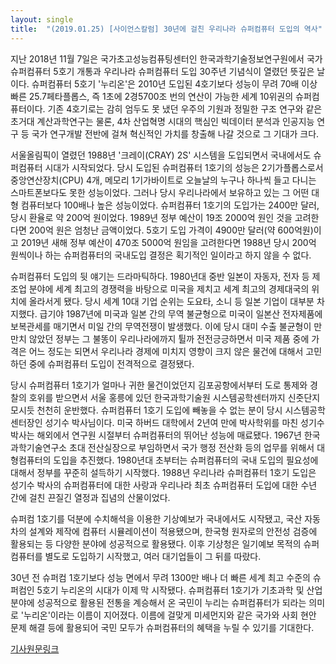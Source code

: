 ```yaml
---
layout: single
title:  "(2019.01.25) [사이언스칼럼] 30년에 걸친 우리나라 슈퍼컴퓨터 도입의 역사"
---
```


지난 2018년 11월 7일은 국가초고성능컴퓨팅센터인 한국과학기술정보연구원에서 국가슈퍼컴퓨터 5호기 개통과 우리나라 슈퍼컴퓨터 도입 30주년 기념식이 열렸던 뜻깊은 날이다. 슈퍼컴퓨터 5호기 '누리온'은 2010년 도입된 4호기보다 성능이 무려 70배 이상 빠른 25.7페타플롭스, 즉 1초에 2경5700조 번의 연산이 가능한 세계 10위권의 슈퍼컴퓨터이다. 기존 4호기로는 감히 엄두도 못 냈던 우주의 기원과 정밀한 구조 연구와 같은 초거대 계산과학연구는 물론, 4차 산업혁명 시대의 핵심인 빅데이터 분석과 인공지능 연구 등 국가 연구개발 전반에 걸쳐 혁신적인 가치를 창출해 나갈 것으로 그 기대가 크다.

서울올림픽이 열렸던 1988년 '크레이(CRAY) 2S' 시스템을 도입되면서 국내에서도 슈퍼컴퓨터 시대가 시작되었다. 당시 도입된 슈퍼컴퓨터 1호기의 성능은 2기가플롭스로서 중앙연산장치(CPU) 4개, 메모리 1기가바이트로 오늘날의 누구나 하나씩 들고 다니는 스마트폰보다도 못한 성능이었다. 그러나 당시 우리나라에서 보유하고 있는 그 어떤 대형 컴퓨터보다 100배나 높은 성능이었다. 슈퍼컴퓨터 1호기의 도입가는 2400만 달러, 당시 환율로 약 200억 원이었다. 1989년 정부 예산이 19조 2000억 원인 것을 고려한다면 200억 원은 엄청난 금액이었다. 5호기 도입 가격이 4900만 달러(약 600억원)이고 2019년 새해 정부 예산이 470조 5000억 원임을 고려한다면 1988년 당시 200억 원씩이나 하는 슈퍼컴퓨터의 국내도입 결정은 획기적인 일이라고 하지 않을 수 없다.

슈퍼컴퓨터 도입의 뒷 얘기는 드라마틱하다. 1980년대 중반 일본이 자동자, 전자 등 제조업 분야에 세계 최고의 경쟁력을 바탕으로 미국을 제치고 세계 최고의 경제대국의 위치에 올라서게 됐다. 당시 세계 10대 기업 순위는 도요타, 소니 등 일본 기업이 대부분 차지했다. 급기야 1987년에 미국과 일본 간의 무역 불균형으로 미국이 일본산 전자제품에 보복관세를 매기면서 미일 간의 무역전쟁이 발생했다. 이에 당시 대미 수출 불균형이 만만치 않았던 정부는 그 불똥이 우리나라에까지 튈까 전전긍긍하면서 미국 제품 중에 가격은 어느 정도는 되면서 우리나라 경제에 미치지 영향이 크지 않은 물건에 대해서 고민하던 중에 슈퍼컴퓨터 도입이 전격적으로 결정됐다.

당시 슈퍼컴퓨터 1호기가 얼마나 귀한 물건이었던지 김포공항에서부터 도로 통제와 경찰의 호위를 받으면서 서울 홍릉에 있던 한국과학기술원 시스템공학센터까지 신줏단지 모시듯 천천히 운반했다. 슈퍼컴퓨터 1호기 도입에 빼놓을 수 없는 분이 당시 시스템공학센터장인 성기수 박사님이다. 미국 하버드 대학에서 2년여 만에 박사학위를 마친 성기수 박사는 해외에서 연구원 시절부터 슈퍼컴퓨터의 뛰어난 성능에 매료됐다. 1967년 한국과학기술연구소 초대 전산실장으로 부임하면서 국가 행정 전산화 등의 업무를 위해서 대형컴퓨터의 도입을 추진했다. 1980년대 초부터는 슈퍼컴퓨터의 국내 도입의 필요성에 대해서 정부를 꾸준히 설득하기 시작했다. 1988년 우리나라 슈퍼컴퓨터 1호기 도입은 성기수 박사의 슈퍼컴퓨터에 대한 사랑과 우리나라 최초 슈퍼컴퓨터 도입에 대한 수년 간에 걸친 끈질긴 열정과 집념의 산물이었다.

슈퍼컴 1호기를 덕분에 수치해석을 이용한 기상예보가 국내에서도 시작됐고, 국산 자동차의 설계와 제작에 컴퓨터 시뮬레이션이 적용됐으며, 한국형 원자로의 안전성 검증에 활용되는 등 다양한 분야에 성공적으로 활용됐다. 이후 기상청은 일기예보 목적의 슈퍼컴퓨터를 별도로 도입하기 시작했고, 여러 대기업들이 그 뒤를 따랐다.

30년 전 슈퍼컴 1호기보다 성능 면에서 무려 1300만 배나 더 빠른 세계 최고 수준의 슈퍼컴인 5호기 누리온의 시대가 이제 막 시작됐다. 슈퍼컴퓨터 1호기가 기초과학 및 산업 분야에 성공적으로 활용된 전통을 계승해서 온 국민이 누리는 슈퍼컴퓨터가 되라는 의미로 '누리온'이라는 이름이 지어졌다. 이름에 걸맞게 미세먼지와 같은 국가와 사회 현안 문제 해결 등에 활용되어 국민 모두가 슈퍼컴퓨터의 혜택을 누릴 수 있기를 기대한다.

[기사원문링크](http://www.joongdo.co.kr/web/view.php?key=20190124010009507)
